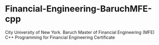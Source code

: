 # Financial-Engineering-BaruchMFE-cpp

City University of New York.
Baruch Master of Financial Engineering (MFE) C++ Programming for Financial Engineering Certificate
